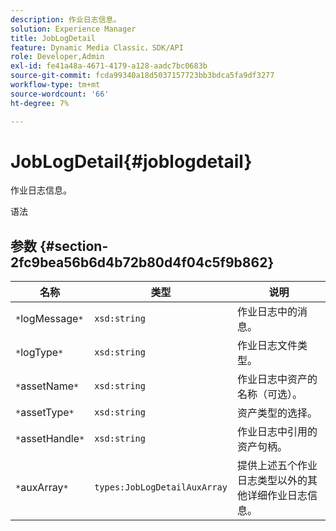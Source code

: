 ```yaml
---
description: 作业日志信息。
solution: Experience Manager
title: JobLogDetail
feature: Dynamic Media Classic，SDK/API
role: Developer,Admin
exl-id: fe41a48a-4671-4179-a128-aadc7bc0683b
source-git-commit: fcda99340a18d5037157723bb3bdca5fa9df3277
workflow-type: tm+mt
source-wordcount: '66'
ht-degree: 7%

---
```


# JobLogDetail{#joblogdetail}

作业日志信息。

语法

## 参数 {#section-2fc9bea56b6d4b72b80d4f04c5f9b862}

| 名称 | 类型 | 说明 |
|---|---|---|
| `*`logMessage`*` | `xsd:string` | 作业日志中的消息。 |
| `*`logType`*` | `xsd:string` | 作业日志文件类型。 |
| `*`assetName`*` | `xsd:string` | 作业日志中资产的名称（可选）。 |
| `*`assetType`*` | `xsd:string` | 资产类型的选择。 |
| `*`assetHandle`*` | `xsd:string` | 作业日志中引用的资产句柄。 |
| `*`auxArray`*` | `types:JobLogDetailAuxArray` | 提供上述五个作业日志类型以外的其他详细作业日志信息。 |
